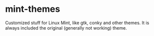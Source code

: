 # mint-themes
Customized stuff for Linux Mint, like gtk, conky and other themes. It is always included the original (generally not working) theme.
